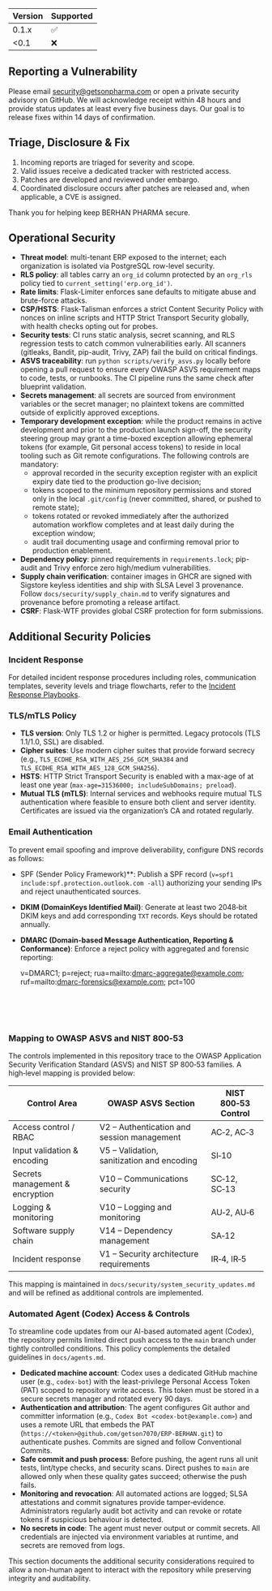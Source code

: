 | Version | Supported |
| ------- | --------- |
| 0.1.x   | ✅ |
| <0.1    | ❌ |

## Reporting a Vulnerability

Please email security@getsonpharma.com or open a private security advisory on GitHub. We will acknowledge receipt within 48 hours and provide status updates at least every five business days. Our goal is to release fixes within 14 days of confirmation.

## Triage, Disclosure & Fix

1. Incoming reports are triaged for severity and scope.
2. Valid issues receive a dedicated tracker with restricted access.
3. Patches are developed and reviewed under embargo.
4. Coordinated disclosure occurs after patches are released and, when applicable, a CVE is assigned.

Thank you for helping keep BERHAN PHARMA secure.

## Operational Security

- **Threat model**: multi-tenant ERP exposed to the internet; each organization is isolated via PostgreSQL row-level security.
- **RLS policy**: all tables carry an `org_id` column protected by an `org_rls` policy tied to `current_setting('erp.org_id')`.
- **Rate limits**: Flask-Limiter enforces sane defaults to mitigate abuse and brute-force attacks.
- **CSP/HSTS**: Flask-Talisman enforces a strict Content Security Policy with nonces on inline scripts and HTTP Strict Transport Security globally, with health checks opting out for probes.
- **Security tests**: CI runs static analysis, secret scanning, and RLS regression tests to catch common vulnerabilities early. All scanners (gitleaks, Bandit, pip-audit, Trivy, ZAP) fail the build on critical findings.
- **ASVS traceability**: run `python scripts/verify_asvs.py` locally before opening a pull request to ensure every OWASP ASVS requirement maps to code, tests, or runbooks. The CI pipeline runs the same check after blueprint validation.
- **Secrets management**: all secrets are sourced from environment variables or the secret manager; no plaintext tokens are committed outside of explicitly approved exceptions.
- **Temporary development exception**: while the product remains in active development and prior to the production launch sign-off, the security steering group may grant a time-boxed exception allowing ephemeral tokens (for example, Git personal access tokens) to reside in local tooling such as Git remote configurations. The following controls are mandatory:
  - approval recorded in the security exception register with an explicit expiry date tied to the production go-live decision;
  - tokens scoped to the minimum repository permissions and stored only in the local `.git/config` (never committed, shared, or pushed to remote state);
  - tokens rotated or revoked immediately after the authorized automation workflow completes and at least daily during the exception window;
  - audit trail documenting usage and confirming removal prior to production enablement.
- **Dependency policy**: pinned requirements in `requirements.lock`; pip-audit and Trivy enforce zero high/medium vulnerabilities.
- **Supply chain verification**: container images in GHCR are signed with Sigstore keyless identities and ship with SLSA Level 3 provenance. Follow `docs/security/supply_chain.md` to verify signatures and provenance before promoting a release artifact.
- **CSRF**: Flask-WTF provides global CSRF protection for form submissions.

## Additional Security Policies

### Incident Response

For detailed incident response procedures including roles, communication templates, severity levels and triage flowcharts, refer to the [Incident Response Playbooks](docs/incident_response/README.md).

### TLS/mTLS Policy

- **TLS version**: Only TLS 1.2 or higher is permitted. Legacy protocols (TLS 1.1/1.0, SSL) are disabled.
- **Cipher suites**: Use modern cipher suites that provide forward secrecy (e.g., `TLS_ECDHE_RSA_WITH_AES_256_GCM_SHA384` and `TLS_ECDHE_RSA_WITH_AES_128_GCM_SHA256`).
- **HSTS**: HTTP Strict Transport Security is enabled with a max-age of at least one year (`max-age=31536000; includeSubDomains; preload`).
- **Mutual TLS (mTLS)**: Internal services and webhooks require mutual TLS authentication where feasible to ensure both client and server identity. Certificates are issued via the organization’s CA and rotated regularly.

### Email Authentication

To prevent email spoofing and improve deliverability, configure DNS records as follows:

- SPF (Sender Policy Framework)**: Publish a SPF record (`v=spf1 include:spf.protection.outlook.com -all`) authorizing your sending IPs and reject unauthenticated sources.
- **DKIM (DomainKeys Identified Mail)**: Generate at least two 2048‑bit DKIM keys and add corresponding `TXT` records. Keys should be rotated annually.
- **DMARC (Domain-based Message Authentication, Reporting & Conformance)**: Enforce a reject policy with aggregated and forensic reporting:

  
  v=DMARC1; p=reject; rua=mailto:dmarc-aggregate@example.com; ruf=mailto:dmarc-forensics@example.com; pct=100
  ```





### Mapping to OWASP ASVS and NIST 800‑53

    
The controls implemented in this repository trace to the OWASP Application Security Verification Standard (ASVS) and NIST SP 800‑53 families. A high‑level mapping is provided below:

| Control Area | OWASP ASVS Section | NIST 800‑53 Control |
| --- | --- | --- |
| Access control / RBAC | V2 – Authentication and session management | AC‑2, AC‑3 |
| Input validation & encoding | V5 – Validation, sanitization and encoding | SI‑10 |
| Secrets management & encryption | V10 – Communications security | SC‑12, SC‑13 |
| Logging & monitoring | V10 – Logging and monitoring | AU‑2, AU‑6 |
| Software supply chain | V14 – Dependency management | SA‑12 |
| Incident response | V1 – Security architecture requirements | IR‑4, IR‑5 |

This mapping is maintained in `docs/security/system_security_updates.md` and will be refined as additional controls are implemented.

### Automated Agent (Codex) Access & Controls

To streamline code updates from our AI-based automated agent (Codex), the repository permits limited direct push access to the `main` branch under tightly controlled conditions. This policy complements the detailed guidelines in `docs/agents.md`.

- **Dedicated machine account**: Codex uses a dedicated GitHub machine user (e.g., `codex-bot`) with the least-privilege Personal Access Token (PAT) scoped to repository write access. This token must be stored in a secure secrets manager and rotated every 90 days.
- **Authentication and attribution**: The agent configures Git author and committer information (e.g., `Codex Bot <codex-bot@example.com>`) and uses a remote URL that embeds the PAT (`https://<token>@github.com/getson7070/ERP-BERHAN.git`) to authenticate pushes. Commits are signed and follow Conventional Commits.
- **Safe commit and push process**: Before pushing, the agent runs all unit tests, lint/type checks, and security scans. Direct pushes to `main` are allowed only when these quality gates succeed; otherwise the push fails.
- **Monitoring and revocation**: All automated actions are logged; SLSA attestations and commit signatures provide tamper‑evidence. Administrators regularly audit bot activity and can revoke or rotate tokens if suspicious behaviour is detected.
- **No secrets in code**: The agent must never output or commit secrets. All credentials are injected via environment variables at runtime, and secrets are removed from logs.

This section documents the additional security considerations required to allow a non-human agent to interact with the repository while preserving integrity and auditability.
